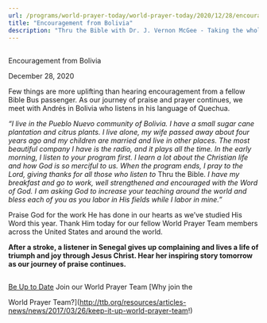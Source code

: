 ```yaml
---
url: /programs/world-prayer-today/world-prayer-today/2020/12/28/encouragement-from-bolivia
title: "Encouragement from Bolivia"
description: "Thru the Bible with Dr. J. Vernon McGee - Taking the whole Word to the whole world"
---
```







## 
 Encouragement from Bolivia


December 28, 2020




Few things are more uplifting than hearing encouragement from a fellow Bible Bus passenger. As our journey of praise and prayer continues, we meet with Andrés in Bolivia who listens in his language of Quechua. 

*“I live in the Pueblo Nuevo community of Bolivia. I have a small sugar cane plantation and citrus plants. I live alone, my wife passed away about four years ago and my children are married and live in other places. The most beautiful company I have is the radio, and it plays all the time. In the early morning, I listen to your program first. I learn a lot about the Christian life and how God is so merciful to us. When the program ends, I pray to the Lord, giving thanks for all those who listen to* Thru the Bible. *I have my breakfast and go to work, well strengthened and encouraged with the Word of God. I am asking God to increase your teaching around the world and bless each of you as you labor in His fields while I labor in mine.”*

Praise God for the work He has done in our hearts as we’ve studied His Word this year. Thank Him today for our fellow World Prayer Team members across the United States and around the world.

**After a stroke, a listener in Senegal gives up complaining and lives a life of triumph and joy through Jesus Christ. Hear her inspiring story tomorrow as our journey of praise continues.**







## 




[Be Up to Date](http://feeds.feedburner.com/WorldPrayerToday "World Prayer Today RSS Feed")
Join our World Prayer Team
[Why join the  

World Prayer Team?](http://ttb.org/resources/articles-news/news/2017/03/26/keep-it-up-world-prayer-team!)




